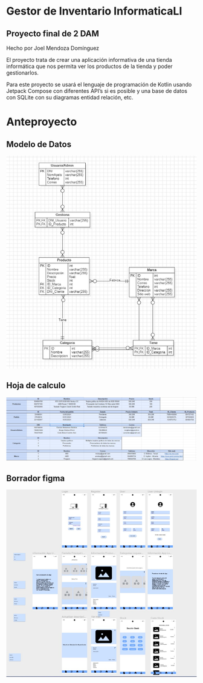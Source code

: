 # Gestor de Inventario InformaticaLI
## Proyecto final de 2 DAM

Hecho por Joel Mendoza Domínguez

El proyecto trata de crear una aplicación informativa de una tienda informática que nos permita ver los productos de la tienda y poder gestionarlos.

Para este proyecto se usará el lenguaje de programación de Kotlin usando Jetpack Compose con diferentes API’s si es posible y una base de datos con SQLite con su diagramas entidad relación, etc.

# Anteproyecto

## Modelo de Datos
![Modelo de datos](ModeloDato2.jpg)

## Hoja de calculo
![Modelo de datos](modeloejemplo.jpg)

## Borrador figma
![Modelo de datos](Mockup.jpg)